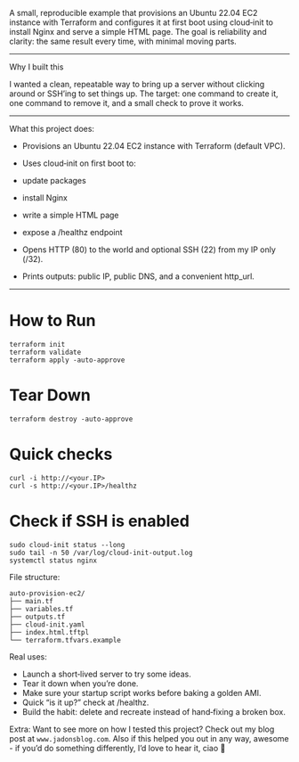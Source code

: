 A small, reproducible example that provisions an Ubuntu 22.04 EC2 instance with Terraform and configures it at first boot using cloud‑init to install Nginx and serve a simple HTML page. The goal is reliability and clarity: the same result every time, with minimal moving parts.

---

Why I built this

I wanted a clean, repeatable way to bring up a server without clicking around or SSH’ing to set things up. The target: one command to create it, one command to remove it, and a small check to prove it works.

---

What this project does:

- Provisions an Ubuntu 22.04 EC2 instance with Terraform (default VPC).

- Uses cloud‑init on first boot to:

- update packages

- install Nginx

- write a simple HTML page

- expose a /healthz endpoint

- Opens HTTP (80) to the world and optional SSH (22) from my IP only (/32).

- Prints outputs: public IP, public DNS, and a convenient http_url.

---

# How to Run
```
terraform init
terraform validate
terraform apply -auto-approve
```
# Tear Down
```
terraform destroy -auto-approve
```

# Quick checks 
```
curl -i http://<your.IP>  
curl -s http://<your.IP>/healthz
```

# Check if SSH is enabled
```
sudo cloud-init status --long
sudo tail -n 50 /var/log/cloud-init-output.log
systemctl status nginx
```

File structure:
```
auto-provision-ec2/
├── main.tf
├── variables.tf
├── outputs.tf
├── cloud-init.yaml
├── index.html.tftpl
└── terraform.tfvars.example
```

Real uses:

- Launch a short‑lived server to try some ideas. 
- Tear it down when you’re done.
- Make sure your startup script works before baking a golden AMI.
- Quick “is it up?” check at /healthz.
- Build the habit: delete and recreate instead of hand‑fixing a broken box.

Extra:
Want to see more on how I tested this project? Check out my blog post at `www.jadonsblog.com`. Also if this helped you out in any way, awesome - if you’d do something differently, I’d love to hear it, ciao 👋
